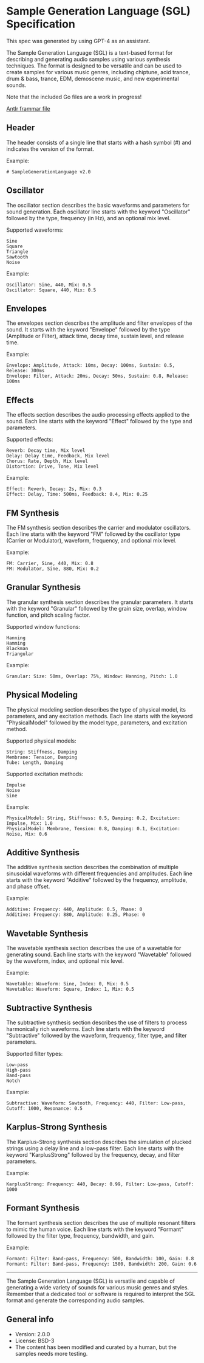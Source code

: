 # Sample Generation Language (SGL) Specification

This spec was generated by using GPT-4 as an assistant.

The Sample Generation Language (SGL) is a text-based format for describing and generating audio samples using various synthesis techniques. The format is designed to be versatile and can be used to create samples for various music genres, including chiptune, acid trance, drum & bass, trance, EDM, demoscene music, and new experimental sounds.

Note that the included Go files are a work in progress!

[Antlr frammar file](antlr/SampleGenerationLanguage.g4)

## Header

The header consists of a single line that starts with a hash symbol (#) and indicates the version of the format.

Example:

    # SampleGenerationLanguage v2.0

## Oscillator

The oscillator section describes the basic waveforms and parameters for sound generation. Each oscillator line starts with the keyword "Oscillator" followed by the type, frequency (in Hz), and an optional mix level.

Supported waveforms:

    Sine
    Square
    Triangle
    Sawtooth
    Noise

Example:

    Oscillator: Sine, 440, Mix: 0.5
    Oscillator: Square, 440, Mix: 0.5

## Envelopes

The envelopes section describes the amplitude and filter envelopes of the sound. It starts with the keyword "Envelope" followed by the type (Amplitude or Filter), attack time, decay time, sustain level, and release time.

Example:

    Envelope: Amplitude, Attack: 10ms, Decay: 100ms, Sustain: 0.5, Release: 300ms
    Envelope: Filter, Attack: 20ms, Decay: 50ms, Sustain: 0.8, Release: 100ms

## Effects

The effects section describes the audio processing effects applied to the sound. Each line starts with the keyword "Effect" followed by the type and parameters.

Supported effects:

    Reverb: Decay time, Mix level
    Delay: Delay time, Feedback, Mix level
    Chorus: Rate, Depth, Mix level
    Distortion: Drive, Tone, Mix level

Example:

    Effect: Reverb, Decay: 2s, Mix: 0.3
    Effect: Delay, Time: 500ms, Feedback: 0.4, Mix: 0.25

## FM Synthesis

The FM synthesis section describes the carrier and modulator oscillators. Each line starts with the keyword "FM" followed by the oscillator type (Carrier or Modulator), waveform, frequency, and optional mix level.

Example:

    FM: Carrier, Sine, 440, Mix: 0.8
    FM: Modulator, Sine, 880, Mix: 0.2

## Granular Synthesis

The granular synthesis section describes the granular parameters. It starts with the keyword "Granular" followed by the grain size, overlap, window function, and pitch scaling factor.

Supported window functions:

    Hanning
    Hamming
    Blackman
    Triangular

Example:

    Granular: Size: 50ms, Overlap: 75%, Window: Hanning, Pitch: 1.0

## Physical Modeling

The physical modeling section describes the type of physical model, its parameters, and any excitation methods. Each line starts with the keyword "PhysicalModel" followed by the model type, parameters, and excitation method.

Supported physical models:

    String: Stiffness, Damping
    Membrane: Tension, Damping
    Tube: Length, Damping

Supported excitation methods:

    Impulse
    Noise
    Sine

Example:

    PhysicalModel: String, Stiffness: 0.5, Damping: 0.2, Excitation: Impulse, Mix: 1.0
    PhysicalModel: Membrane, Tension: 0.8, Damping: 0.1, Excitation: Noise, Mix: 0.6

## Additive Synthesis

The additive synthesis section describes the combination of multiple sinusoidal waveforms with different frequencies and amplitudes. Each line starts with the keyword "Additive" followed by the frequency, amplitude, and phase offset.

Example:

    Additive: Frequency: 440, Amplitude: 0.5, Phase: 0
    Additive: Frequency: 880, Amplitude: 0.25, Phase: 0

## Wavetable Synthesis

The wavetable synthesis section describes the use of a wavetable for generating sound. Each line starts with the keyword "Wavetable" followed by the waveform, index, and optional mix level.

Example:

    Wavetable: Waveform: Sine, Index: 0, Mix: 0.5
    Wavetable: Waveform: Square, Index: 1, Mix: 0.5

## Subtractive Synthesis

The subtractive synthesis section describes the use of filters to process harmonically rich waveforms. Each line starts with the keyword "Subtractive" followed by the waveform, frequency, filter type, and filter parameters.

Supported filter types:

    Low-pass
    High-pass
    Band-pass
    Notch

Example:

    Subtractive: Waveform: Sawtooth, Frequency: 440, Filter: Low-pass, Cutoff: 1000, Resonance: 0.5

## Karplus-Strong Synthesis

The Karplus-Strong synthesis section describes the simulation of plucked strings using a delay line and a low-pass filter. Each line starts with the keyword "KarplusStrong" followed by the frequency, decay, and filter parameters.

Example:

    KarplusStrong: Frequency: 440, Decay: 0.99, Filter: Low-pass, Cutoff: 1000

## Formant Synthesis

The formant synthesis section describes the use of multiple resonant filters to mimic the human voice. Each line starts with the keyword "Formant" followed by the filter type, frequency, bandwidth, and gain.

Example:

    Formant: Filter: Band-pass, Frequency: 500, Bandwidth: 100, Gain: 0.8
    Formant: Filter: Band-pass, Frequency: 1500, Bandwidth: 200, Gain: 0.6

---

The Sample Generation Language (SGL) is versatile and capable of generating a wide variety of sounds for various music genres and styles. Remember that a dedicated tool or software is required to interpret the SGL format and generate the corresponding audio samples.

## General info

* Version: 2.0.0
* License: BSD-3
* The content has been modified and curated by a human, but the samples needs more testing.
